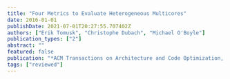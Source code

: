 ```yaml
---
title: "Four Metrics to Evaluate Heterogeneous Multicores"
date: 2016-01-01
publishDate: 2021-07-01T20:27:55.707402Z
authors: ["Erik Tomusk", "Christophe Dubach", "Michael O'Boyle"]
publication_types: ["2"]
abstract: ""
featured: false
publication: "*ACM Transactions on Architecture and Code Optimization, <span style=\"font-weight:bold;color:black\">ACM TACO</span>*"
tags: ["reviewed"]
---
```


